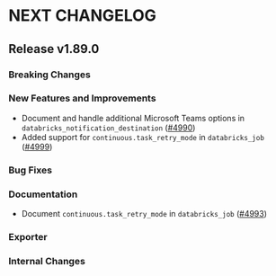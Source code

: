 # NEXT CHANGELOG

## Release v1.89.0

### Breaking Changes

### New Features and Improvements

* Document and handle additional Microsoft Teams options in `databricks_notification_destination` ([#4990](https://github.com/databricks/terraform-provider-databricks/pull/4990))
* Added support for `continuous.task_retry_mode` in `databricks_job`  ([#4999](https://github.com/databricks/terraform-provider-databricks/pull/4999))


### Bug Fixes

### Documentation
* Document `continuous.task_retry_mode` in `databricks_job`  ([#4993](https://github.com/databricks/terraform-provider-databricks/pull/4993))


### Exporter

### Internal Changes
